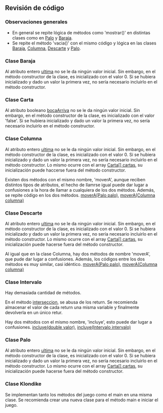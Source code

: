 ## Revisión de código
### Observaciones generales
- En general se repite lógica de métodos como 'mostrar()' en distintas clases como en [Palo](https://github.com/luciaZama/23-24-pyKlondike/blob/0357fd5390eecfc9c090f7e26228cc2de9115b3b/src/Palo.java#L12) y [Baraja](https://github.com/luciaZama/23-24-pyKlondike/blob/0357fd5390eecfc9c090f7e26228cc2de9115b3b/src/Baraja.java#L40).
- Se repite el método 'vacia()' con el mismo código y lógica en las clases [Baraja](https://github.com/luciaZama/23-24-pyKlondike/blob/0357fd5390eecfc9c090f7e26228cc2de9115b3b/src/Baraja.java#L74), [Columna](https://github.com/luciaZama/23-24-pyKlondike/blob/0357fd5390eecfc9c090f7e26228cc2de9115b3b/src/Columna.java#L33), [Descarte](https://github.com/luciaZama/23-24-pyKlondike/blob/0357fd5390eecfc9c090f7e26228cc2de9115b3b/src/Descarte.java#L28) y [Palo](https://github.com/luciaZama/23-24-pyKlondike/blob/0357fd5390eecfc9c090f7e26228cc2de9115b3b/src/Palo.java#L27).

### Clase Baraja
Al atributo entero [ultima](https://github.com/luciaZama/23-24-pyKlondike/blob/0357fd5390eecfc9c090f7e26228cc2de9115b3b/src/Baraja.java#L11) no se le da ningún valor inicial. Sin embargo, en el método constructor de la clase, es inicializado con el valor 0. Si se hubiera inicializado y dado un valor la primera vez, no sería necesario incluirlo en el método constructor.

### Clase Carta
Al atributo booleano [bocaArriva](https://github.com/luciaZama/23-24-pyKlondike/blob/0357fd5390eecfc9c090f7e26228cc2de9115b3b/src/Carta.java#L6) no se le da ningún valor inicial. Sin embargo, en el método constructor de la clase, es inicializado con el valor 'false'. Si se hubiera inicializado y dado un valor la primera vez, no sería necesario incluirlo en el método constructor.

### Clase Columna
Al atributo entero [ultima](https://github.com/luciaZama/23-24-pyKlondike/blob/0357fd5390eecfc9c090f7e26228cc2de9115b3b/src/Columna.java#L5) no se le da ningún valor inicial. Sin embargo, en el método constructor de la clase, es inicializado con el valor 0. Si se hubiera inicializado y dado un valor la primera vez, no sería necesario incluirlo en el método constructor. Lo mismo ocurre con el array [Carta[] cartas](https://github.com/luciaZama/23-24-pyKlondike/blob/0357fd5390eecfc9c090f7e26228cc2de9115b3b/src/Columna.java#L4), su inicialización puede haccerse fuera del método constructor.

Existen dos métodos con el mismo nombre, 'moverA', aunque reciben distintos tipos de atributos, el hecho de llamrse igual puede dar lugar a confusiones  a la hora de llamar a cualquiera de los dos métodos. Además, se repite código en los dos métodos. [moverA(Palo palo)](https://github.com/luciaZama/23-24-pyKlondike/blob/0357fd5390eecfc9c090f7e26228cc2de9115b3b/src/Columna.java#L37), [moverA(Columna columna)](https://github.com/luciaZama/23-24-pyKlondike/blob/0357fd5390eecfc9c090f7e26228cc2de9115b3b/src/Columna.java#L51)

### Clase Descarte
Al atributo entero [ultima](https://github.com/luciaZama/23-24-pyKlondike/blob/0357fd5390eecfc9c090f7e26228cc2de9115b3b/src/Descarte.java#L5) no se le da ningún valor inicial. Sin embargo, en el método constructor de la clase, es inicializado con el valor 0. Si se hubiera inicializado y dado un valor la primera vez, no sería necesario incluirlo en el método constructor. Lo mismo ocurre con el array [Carta[] cartas](https://github.com/luciaZama/23-24-pyKlondike/blob/0357fd5390eecfc9c090f7e26228cc2de9115b3b/src/Descarte.java#L4), su inicialización puede hacerse fuera del método constructor.

Al igual que en la clase Columna, hay dos métodos de nombre 'moverA', que pude dar lugar a confusiones. Además, los códigos entre los dos métodos es muy similar, casi idéntico. [moverA(Palo palo)](https://github.com/luciaZama/23-24-pyKlondike/blob/0357fd5390eecfc9c090f7e26228cc2de9115b3b/src/Descarte.java#L32), [moverA(Columna columna)](https://github.com/luciaZama/23-24-pyKlondike/blob/0357fd5390eecfc9c090f7e26228cc2de9115b3b/src/Descarte.java#L50)

### Clase Intervalo
Hay demasiada cantidad de métodos.

En el método [interseccion](https://github.com/luciaZama/23-24-pyKlondike/blob/0357fd5390eecfc9c090f7e26228cc2de9115b3b/src/Intervalo.java#L79), se abusa de los return. Se recomienda almacenar el valor de cada return una misma variable y finalmente devolverla en un único retur.

Hay dos métodos con el mismo nombre, 'incluye', esto puede dar lugar a confusiones. [incluye(double valor)](https://github.com/luciaZama/23-24-pyKlondike/blob/0357fd5390eecfc9c090f7e26228cc2de9115b3b/src/Intervalo.java#L63), [incluye(Intervalo intervalo)](https://github.com/luciaZama/23-24-pyKlondike/blob/0357fd5390eecfc9c090f7e26228cc2de9115b3b/src/Intervalo.java#L67)

### Clase Palo
Al atributo entero [ultima](https://github.com/luciaZama/23-24-pyKlondike/blob/0357fd5390eecfc9c090f7e26228cc2de9115b3b/src/Palo.java#L5) no se le da ningún valor inicial. Sin embargo, en el método constructor de la clase, es inicializado con el valor 0. Si se hubiera inicializado y dado un valor la primera vez, no sería necesario incluirlo en el método constructor. Lo mismo ocurre con el array [Carta[] cartas](https://github.com/luciaZama/23-24-pyKlondike/blob/0357fd5390eecfc9c090f7e26228cc2de9115b3b/src/Palo.java#L4), su inicialización puede hacerse fuera del método constructor.

### Clase Klondike
Se implementan tanto los métodos del juego como el main en una misma clase. Se recomienda crear una nueva clase para el método main e iniciar el juego.
